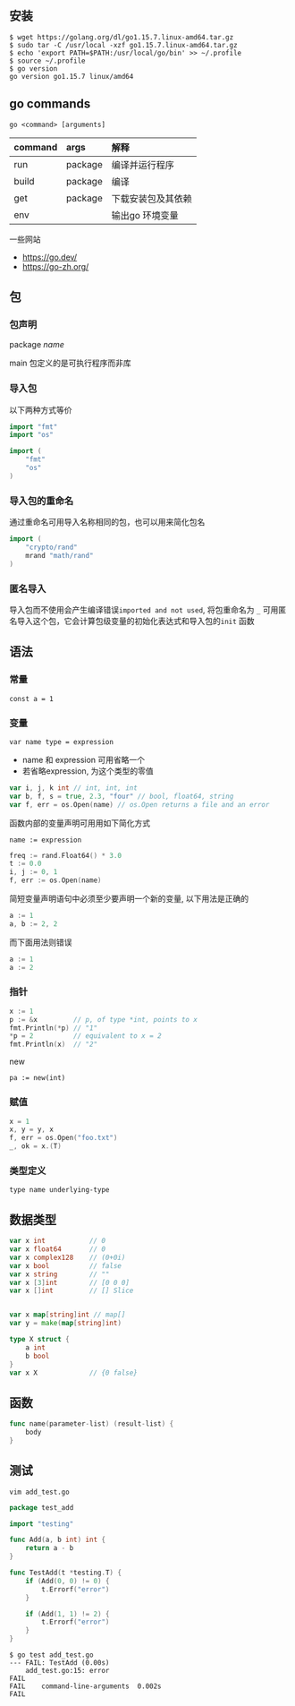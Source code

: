 ## 安装

```shell
$ wget https://golang.org/dl/go1.15.7.linux-amd64.tar.gz
$ sudo tar -C /usr/local -xzf go1.15.7.linux-amd64.tar.gz
$ echo 'export PATH=$PATH:/usr/local/go/bin' >> ~/.profile
$ source ~/.profile
$ go version
go version go1.15.7 linux/amd64
```

## go commands

`go <command> [arguments]`

| command   | args  | 解释 |
|:--        |:--    |:--|
| run       | package | 编译并运行程序 |
| build     | package | 编译 |
| get       | package | 下载安装包及其依赖 |
| env       |         | 输出go 环境变量 |

一些网站

* <https://go.dev/>
* <https://go-zh.org/>

## 包

### 包声明

package _name_

main 包定义的是可执行程序而非库

### 导入包

以下两种方式等价

```go
import "fmt"
import "os"
```

```go
import (
    "fmt"
    "os"
)
```

### 导入包的重命名

通过重命名可用导入名称相同的包，也可以用来简化包名

```go
import (
    "crypto/rand"
    mrand "math/rand"
)
```

### 匿名导入

导入包而不使用会产生编译错误`imported and not used`, 将包重命名为 `_` 可用匿名导入这个包，它会计算包级变量的初始化表达式和导入包的`init` 函数


## 语法

### 常量

`const a = 1`

### 变量

`var name type = expression`

* name 和 expression 可用省略一个
* 若省略expression, 为这个类型的零值

```go
var i, j, k int // int, int, int
var b, f, s = true, 2.3, "four" // bool, float64, string
var f, err = os.Open(name) // os.Open returns a file and an error
```

函数内部的变量声明可用用如下简化方式

`name := expression`

```go
freq := rand.Float64() * 3.0
t := 0.0
i, j := 0, 1
f, err := os.Open(name)
```

简短变量声明语句中必须至少要声明一个新的变量, 以下用法是正确的

```go
a := 1
a, b := 2, 2
```

而下面用法则错误

```go
a := 1
a := 2
```

### 指针

```go
x := 1
p := &x         // p, of type *int, points to x
fmt.Println(*p) // "1"
*p = 2          // equivalent to x = 2
fmt.Println(x)  // "2"
```


new

`pa := new(int)`

### 赋值

```go
x = 1
x, y = y, x
f, err = os.Open("foo.txt")
_, ok = x.(T)
```

### 类型定义

`type name underlying-type`

## 数据类型

```go
var x int           // 0
var x float64       // 0
var x complex128    // (0+0i)
var x bool          // false
var x string        // ""
var x [3]int        // [0 0 0]
var x []int         // [] Slice


var x map[string]int // map[]
var y = make(map[string]int)

type X struct {
    a int
    b bool
}
var x X             // {0 false}
```


## 函数

```go
func name(parameter-list) (result-list) {
    body
}
```

## 测试

`vim add_test.go`

```go
package test_add

import "testing"

func Add(a, b int) int {
	return a - b
}

func TestAdd(t *testing.T) {
	if (Add(0, 0) != 0) {
		t.Errorf("error")
	}

	if (Add(1, 1) != 2) {
		t.Errorf("error")
	}
}
```

```shell
$ go test add_test.go
--- FAIL: TestAdd (0.00s)
    add_test.go:15: error
FAIL
FAIL    command-line-arguments  0.002s
FAIL
```

